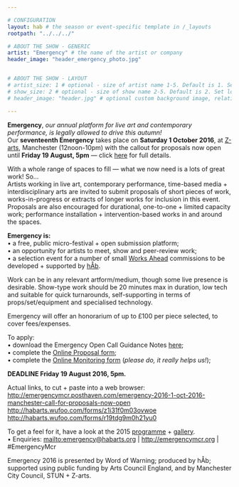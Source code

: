 ```yaml
---

# CONFIGURATION
layout: hab # the season or event-specific template in /_layouts
rootpath: "../../../"

# ABOUT THE SHOW - GENERIC
artist: "Emergency" # the name of the artist or company
header_image: "header_emergency_photo.jpg"   


# ABOUT THE SHOW - LAYOUT
# artist_size: 1 # optional - size of artist name 1-5. Default is 1. Set longer names to lower values
# show_size: 2 # optional - size of show name 2-5. Default is 2. Set longer names to lower values
# header_image: "header.jpg" # optional custom background image, relative to current page

---
```

**Emergency**, *our annual platform for live art and contemporary performance, is legally allowed to drive this autumn!*          
Our **seventeenth Emergency** takes place on **Saturday 1 October 2016**, at [Z-arts](http://www.z-arts.org/about-us/getting-here), Manchester (12noon-10pm) with the callout for proposals now open until **Friday 19 August, 5pm** — click [here](http://emergencymcr.posthaven.com) for full details.             
         
With a whole range of spaces to fill — what we now need is a lots of great work! So…      
Artists working in live art, contemporary performance, time-based media + interdisciplinary arts are invited to submit proposals of short pieces of work, works-in-progress or extracts of longer works for inclusion in this event. Proposals are also encouraged for durational, one-to-one + limited capacity work; performance installation + intervention-based works in and around the spaces.       
               
**Emergency is:**    
• a free, public micro-festival + open submission platform;   
• an opportunity for artists to meet, show and peer-review work;      
• a selection event for a number of small [Works Ahead](/hab/worksahead) commissions to be developed + supported by [hÅb](/hab).     
          
Work can be in any relevant artform/medium, though some live presence is desirable. Show-type work should be 20 minutes max in duration, low tech and suitable for quick turnarounds, self-supporting in terms of props/set/equipment and specialised technology.        
          
Emergency will offer an honorarium of up to £100 per piece selected, to cover fees/expenses.         
         
To apply:    
• download the Emergency Open Call Guidance Notes [here](http://emergencymcr.posthaven.com);         
• complete the [Online Proposal form]( https://habarts.wufoo.com/forms/z1i31f0m03ovwoe/);            
• complete the [Online Monitoring form](https://habarts.wufoo.com/forms/r19tdg9m0h21yu0/) (*please do, it really helps us!*);            
         
**DEADLINE Friday 19 August 2016, 5pm.**      
         
Actual links, to cut + paste into a web browser:         
http://emergencymcr.posthaven.com/emergency-2016-1-oct-2016-manchester-call-for-proposals-now-open          
http://habarts.wufoo.com/forms/z1i31f0m03ovwoe            
http://habarts.wufoo.com/forms/r19tdg9m0h21yu0         
             
To get a feel for it, have a look at the 2015 [programme](/archive/2015-emergency) + [gallery](/galleries/2015-emergency).           
• Enquiries: <mailto:emergency@habarts.org> | <http://emergencymcr.org> | #EmergencyMcr          
              
Emergency 2016 is presented by Word of Warning; produced by hÅb; supported using public funding by Arts Council England, and by Manchester City Council, STUN + Z-arts.
